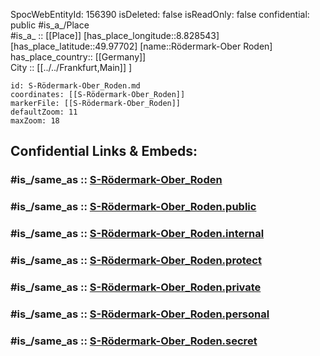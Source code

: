 ﻿---
location:
- 49.97702
- 8.828543
mapmarker: train
mapzoom:
- 8
- 18
tags:
- geo/station/train
type: Station
---

SpocWebEntityId: 156390
isDeleted: false
isReadOnly: false
confidential: public
#is_a_/Place  
#is_a_ :: [[Place]] 
[has_place_longitude::8.828543] 
[has_place_latitude::49.97702] 
[name::Rödermark-Ober Roden] 
has_place_country:: [[Germany]]  
City :: [[../../Frankfurt,Main]] ] 


```leaflet
id: S-Rödermark-Ober_Roden.md
coordinates: [[S-Rödermark-Ober_Roden]] 
markerFile: [[S-Rödermark-Ober_Roden]] 
defaultZoom: 11 
maxZoom: 18
```


## Confidential Links & Embeds: 

### #is_/same_as :: [S-Rödermark-Ober_Roden](S-Rödermark-Ober_Roden.md) 

### #is_/same_as :: [S-Rödermark-Ober_Roden.public](/_public/Earth/Continent/Europe/Europe~Central/Germany/Germany~West/Hessen/counties~Hessen/Frankfurt~Main/Stations-FFM~S/S-Rödermark-Ober_Roden.public.md) 

### #is_/same_as :: [S-Rödermark-Ober_Roden.internal](/_internal/Earth/Continent/Europe/Europe~Central/Germany/Germany~West/Hessen/counties~Hessen/Frankfurt~Main/Stations-FFM~S/S-Rödermark-Ober_Roden.internal.md) 

### #is_/same_as :: [S-Rödermark-Ober_Roden.protect](/_protect/Earth/Continent/Europe/Europe~Central/Germany/Germany~West/Hessen/counties~Hessen/Frankfurt~Main/Stations-FFM~S/S-Rödermark-Ober_Roden.protect.md) 

### #is_/same_as :: [S-Rödermark-Ober_Roden.private](/_private/Earth/Continent/Europe/Europe~Central/Germany/Germany~West/Hessen/counties~Hessen/Frankfurt~Main/Stations-FFM~S/S-Rödermark-Ober_Roden.private.md) 

### #is_/same_as :: [S-Rödermark-Ober_Roden.personal](/_personal/Earth/Continent/Europe/Europe~Central/Germany/Germany~West/Hessen/counties~Hessen/Frankfurt~Main/Stations-FFM~S/S-Rödermark-Ober_Roden.personal.md) 

### #is_/same_as :: [S-Rödermark-Ober_Roden.secret](/_secret/Earth/Continent/Europe/Europe~Central/Germany/Germany~West/Hessen/counties~Hessen/Frankfurt~Main/Stations-FFM~S/S-Rödermark-Ober_Roden.secret.md)

